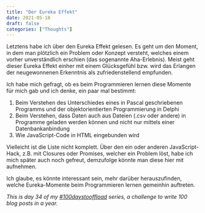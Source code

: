 ```yaml
---
title: "Der Eureka Effekt"
date: 2021-05-18
draft: false
categories: ["Thoughts"]
---
```

Letztens habe ich über den Eureka Effekt gelesen. Es geht um den Moment, in dem man plötzlich ein Problem oder Konzept versteht, welches einem vorher unverständlich erschien (das sogenannte Aha-Erlebnis). Meist geht dieser Eureka Effekt einher mit einem Glücksgefühl bzw. wird das Erlangen der neugewonnenen Erkenntnis als zufriedenstellend empfunden.

Ich habe mich gefragt, ob es beim Programmieren lernen diese Momente für mich gab und ich denke, ein paar mal bestimmt:

1. Beim Verstehen des Unterschiedes eines in Pascal geschriebenen Programms und der objektorientierten Programmierung in Delphi
2. Beim Verstehen, dass Daten auch aus Dateien (.csv oder andere) in Programme geladen werden können und nicht nur mittels einer Datenbankanbindung
3. Wie JavaScript-Code in HTML eingebunden wird

Vielleicht ist die Liste nicht komplett. Über den ein oder anderen JavaScript-Hack, z.B. mit Closures oder Promises, welcher ein Problem löst, habe ich mich später auch noch gefreut, demzufolge könnte man diese hier mit aufnehmen.

Ich glaube, es könnte interessant sein, mehr darüber herauszufinden, welche Eureka-Momente beim Programmieren lernen gemeinhin auftreten.

_This is day 34 of my [#100daystooffload](https://100daystooffload.com/) series, a challenge to write 100 blog posts in a year._